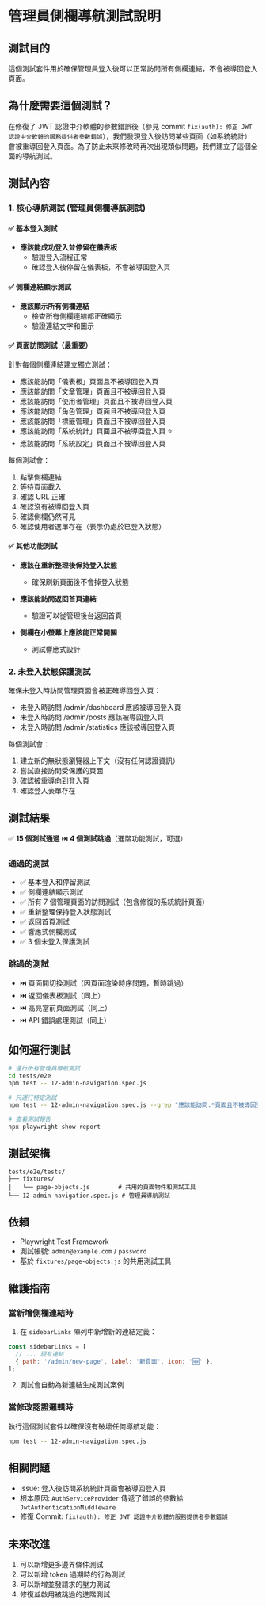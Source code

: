 # 管理員側欄導航測試說明

## 測試目的

這個測試套件用於確保管理員登入後可以正常訪問所有側欄連結，不會被導回登入頁面。

## 為什麼需要這個測試？

在修復了 JWT 認證中介軟體的參數錯誤後（參見 commit `fix(auth): 修正 JWT 認證中介軟體的服務提供者參數錯誤`），我們發現登入後訪問某些頁面（如系統統計）會被重導回登入頁面。為了防止未來修改時再次出現類似問題，我們建立了這個全面的導航測試。

## 測試內容

### 1. 核心導航測試 (管理員側欄導航測試)

#### ✅ 基本登入測試
- **應該能成功登入並停留在儀表板**
  - 驗證登入流程正常
  - 確認登入後停留在儀表板，不會被導回登入頁

#### ✅ 側欄連結顯示測試
- **應該顯示所有側欄連結**
  - 檢查所有側欄連結都正確顯示
  - 驗證連結文字和圖示

#### ✅ 頁面訪問測試（最重要）
針對每個側欄連結建立獨立測試：
- 應該能訪問「儀表板」頁面且不被導回登入頁
- 應該能訪問「文章管理」頁面且不被導回登入頁
- 應該能訪問「使用者管理」頁面且不被導回登入頁
- 應該能訪問「角色管理」頁面且不被導回登入頁
- 應該能訪問「標籤管理」頁面且不被導回登入頁
- 應該能訪問「系統統計」頁面且不被導回登入頁 ⭐
- 應該能訪問「系統設定」頁面且不被導回登入頁

每個測試會：
1. 點擊側欄連結
2. 等待頁面載入
3. 確認 URL 正確
4. 確認沒有被導回登入頁
5. 確認側欄仍然可見
6. 確認使用者選單存在（表示仍處於已登入狀態）

#### ✅ 其他功能測試
- **應該在重新整理後保持登入狀態**
  - 確保刷新頁面後不會掉登入狀態
  
- **應該能訪問返回首頁連結**
  - 驗證可以從管理後台返回首頁

- **側欄在小螢幕上應該能正常開關**
  - 測試響應式設計

### 2. 未登入狀態保護測試

確保未登入時訪問管理頁面會被正確導回登入頁：
- 未登入時訪問 /admin/dashboard 應該被導回登入頁
- 未登入時訪問 /admin/posts 應該被導回登入頁
- 未登入時訪問 /admin/statistics 應該被導回登入頁

每個測試會：
1. 建立新的無狀態瀏覽器上下文（沒有任何認證資訊）
2. 嘗試直接訪問受保護的頁面
3. 確認被重導向到登入頁
4. 確認登入表單存在

## 測試結果

✅ **15 個測試通過**
⏭️ **4 個測試跳過**（進階功能測試，可選）

### 通過的測試
- ✅ 基本登入和停留測試
- ✅ 側欄連結顯示測試
- ✅ 所有 7 個管理頁面的訪問測試（包含修復的系統統計頁面）
- ✅ 重新整理保持登入狀態測試
- ✅ 返回首頁測試
- ✅ 響應式側欄測試
- ✅ 3 個未登入保護測試

### 跳過的測試
- ⏭️ 頁面間切換測試（因頁面渲染時序問題，暫時跳過）
- ⏭️ 返回儀表板測試（同上）
- ⏭️ 高亮當前頁面測試（同上）
- ⏭️ API 錯誤處理測試（同上）

## 如何運行測試

```bash
# 運行所有管理員導航測試
cd tests/e2e
npm test -- 12-admin-navigation.spec.js

# 只運行特定測試
npm test -- 12-admin-navigation.spec.js --grep "應該能訪問.*頁面且不被導回登入頁"

# 查看測試報告
npx playwright show-report
```

## 測試架構

```
tests/e2e/tests/
├── fixtures/
│   └── page-objects.js        # 共用的頁面物件和測試工具
└── 12-admin-navigation.spec.js # 管理員導航測試
```

## 依賴

- Playwright Test Framework
- 測試帳號: `admin@example.com` / `password`
- 基於 `fixtures/page-objects.js` 的共用測試工具

## 維護指南

### 當新增側欄連結時

1. 在 `sidebarLinks` 陣列中新增新的連結定義：
```javascript
const sidebarLinks = [
  // ... 現有連結
  { path: '/admin/new-page', label: '新頁面', icon: '🆕' },
];
```

2. 測試會自動為新連結生成測試案例

### 當修改認證邏輯時

執行這個測試套件以確保沒有破壞任何導航功能：
```bash
npm test -- 12-admin-navigation.spec.js
```

## 相關問題

- Issue: 登入後訪問系統統計頁面會被導回登入頁
- 根本原因: `AuthServiceProvider` 傳遞了錯誤的參數給 `JwtAuthenticationMiddleware`
- 修復 Commit: `fix(auth): 修正 JWT 認證中介軟體的服務提供者參數錯誤`

## 未來改進

1. 可以新增更多邊界條件測試
2. 可以新增 token 過期時的行為測試
3. 可以新增並發請求的壓力測試
4. 修復並啟用被跳過的進階測試
